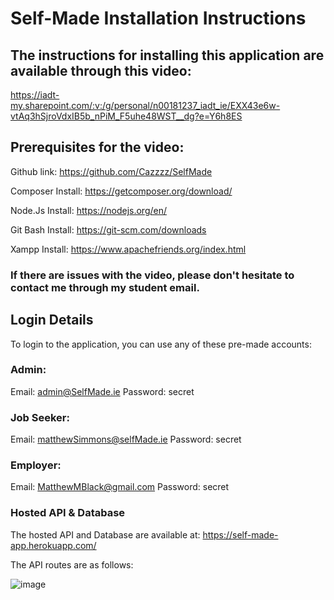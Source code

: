 # Self-Made Installation Instructions



## The instructions for installing this application are available through this video: 



https://iadt-my.sharepoint.com/:v:/g/personal/n00181237_iadt_ie/EXX43e6w-vtAq3hSjroVdxIB5b_nPiM_F5uhe48WST__dg?e=Y6h8ES




## Prerequisites for the video:

Github link:  https://github.com/Cazzzz/SelfMade
 
Composer Install: https://getcomposer.org/download/
 
Node.Js Install: https://nodejs.org/en/
 
Git Bash Install: https://git-scm.com/downloads

Xampp Install: https://www.apachefriends.org/index.html




### If there are issues with the video, please don't hesitate to contact me through my student email.




## Login Details

To login to the application, you can use any of these pre-made accounts:

### Admin:

Email: admin@SelfMade.ie
Password: secret

### Job Seeker:

Email: matthewSimmons@selfMade.ie
Password: secret


### Employer:

Email: MatthewMBlack@gmail.com
Password: secret

### Hosted API & Database
 
The hosted API and Database are available at: https://self-made-app.herokuapp.com/

The API routes are as follows: 

![image](https://user-images.githubusercontent.com/18499303/118297207-c02adb80-b4d5-11eb-8a35-80f22f105d16.png)
